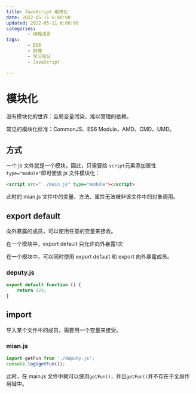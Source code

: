 ```yaml
---
title: JavaScript 模块化
date: 2022-05-11 6:00:00
updated: 2022-05-11 6:00:00
categories:
        - 编程语言
tags:
        - ES6
        - 前端
        - 学习笔记
        - JavaScript

---
```


# 模块化

没有模块化的世界：全局变量污染、难以管理的依赖。

常见的模块化标准：CommonJS、ES6 Module，AMD、CMD、UMD。

## 方式

一个 js 文件就是一个模块，因此，只需要给 `script`元素添加属性`type="module"`即可使该 js 文件模块化：

```html
<script src=" ./main.js" type="module"></script>
```

此时的 mian.js 文件中的变量、方法、属性无法被非该文件中的对象调用。

## export default

向外暴露的成员，可以使用任意的变量来接收。

在一个模块中，export default 只允许向外暴露1次

在一个模块中，可以同时使用 export default 和 export 向外暴露成员。

### deputy.js

```js
export default function () {
	return 123;
}
```

## import

导入某个文件中的成员，需要用一个变量来接受。

### mian.js

```js
import getFun from './deputy.js';
console.log(getFun());
```

此时，在 main.js 文件中就可以使用`getFun()`，并且`getFun()`并不存在于全局作用域中。